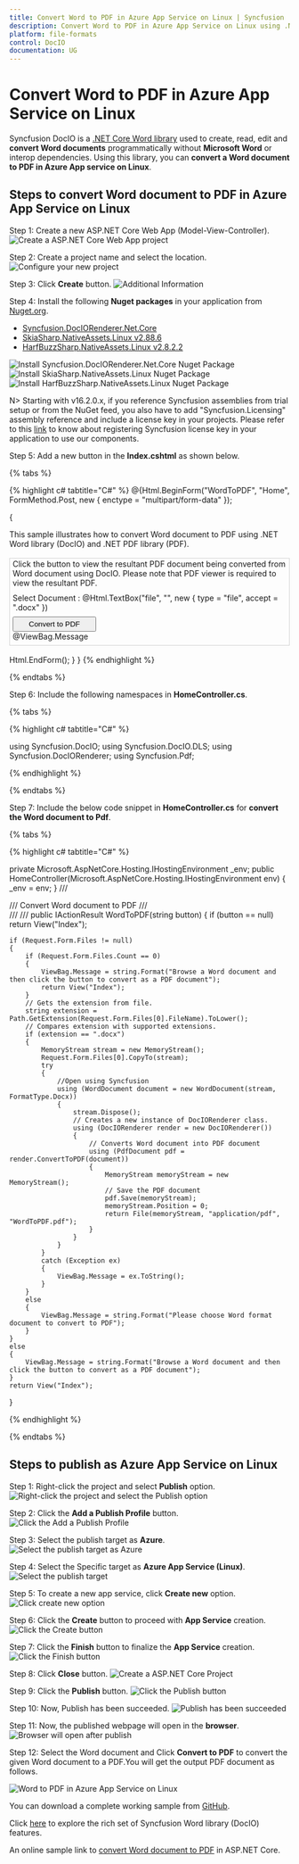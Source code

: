 ```yaml
---
title: Convert Word to PDF in Azure App Service on Linux | Syncfusion
description: Convert Word to PDF in Azure App Service on Linux using .NET Core Word (DocIO) library without Microsoft Word or interop dependencies. 
platform: file-formats
control: DocIO
documentation: UG
---
```


# Convert Word to PDF in Azure App Service on Linux

Syncfusion DocIO is a [.NET Core Word library](https://www.syncfusion.com/document-processing/word-framework/net-core/word-library) used to create, read, edit and **convert Word documents** programmatically without **Microsoft Word** or interop dependencies. Using this library, you can **convert a Word document to PDF in Azure App service on Linux**.

## Steps to convert Word document to PDF in Azure App Service on Linux

Step 1: Create a new ASP.NET Core Web App (Model-View-Controller).
![Create a ASP.NET Core Web App project](Azure_Images/App_Service_Linux/Create-Project-WordtoPDF.png)

Step 2: Create a project name and select the location.
![Configure your new project](Azure_Images/App_Service_Linux/Configure_Project_WordtoPDF.png)

Step 3: Click **Create** button.
![Additional Information](Azure_Images/App_Service_Linux/Additional_Information_WordtoPDF.png)

Step 4: Install the following **Nuget packages** in your application from [Nuget.org](https://www.nuget.org/).

* [Syncfusion.DocIORenderer.Net.Core](https://www.nuget.org/packages/Syncfusion.DocIORenderer.Net.Core) 
* [SkiaSharp.NativeAssets.Linux v2.88.6](https://www.nuget.org/packages/SkiaSharp.NativeAssets.Linux/2.88.6)
* [HarfBuzzSharp.NativeAssets.Linux v2.8.2.2](https://www.nuget.org/packages/HarfBuzzSharp.NativeAssets.Linux/2.8.2.2)

 ![Install Syncfusion.DocIORenderer.Net.Core Nuget Package](Azure_Images/App_Service_Linux/Syncfusion_Nuget_Package_WordtoPDF.png)
 ![Install SkiaSharp.NativeAssets.Linux Nuget Package](Azure_Images/App_Service_Linux/SkiaSharp_Nuget-Package_WordtoPDF.png)
 ![Install HarfBuzzSharp.NativeAssets.Linux Nuget Package](Azure_Images/App_Service_Linux/HarfBuzz-Nuget-WordtoImage.png)

N> Starting with v16.2.0.x, if you reference Syncfusion assemblies from trial setup or from the NuGet feed, you also have to add "Syncfusion.Licensing" assembly reference and include a license key in your projects. Please refer to this [link](https://help.syncfusion.com/common/essential-studio/licensing/overview) to know about registering Syncfusion license key in your application to use our components.

Step 5: Add a new button in the **Index.cshtml** as shown below.

{% tabs %}

{% highlight c# tabtitle="C#" %}
@{Html.BeginForm("WordToPDF", "Home", FormMethod.Post, new { enctype = "multipart/form-data" });
 
{
    <div class="Common">
        <div class="tablediv">
            <div class="rowdiv">
                This sample illustrates how to convert Word document to PDF using .NET Word library (DocIO) and .NET PDF library (PDF).
            </div>
            &nbsp;
            <div class="rowdiv" style="border-width: 0.5px;border-style:solid; border-color: lightgray; padding: 1px 5px 7px 5px">
            Click the button to view the resultant PDF document being converted from Word document using DocIO. Please note that PDF viewer is required to view the resultant PDF.
                    <div class="rowdiv" style="margin-top: 10px">
                        <div class="celldiv">
                            Select Document :
                            @Html.TextBox("file", "", new { type = "file", accept = ".docx" }) <br />
                        </div>
                    <div class="rowdiv" style="margin-top: 8px">
                            <input class="buttonStyle" type="submit" value="Convert to PDF" name="button" style="width:150px;height:27px" />
                            <br />
                            <div class="text-danger">
                                @ViewBag.Message
                            </div>
                    </div>
                </div>
            </div>
            <br />
        </div>
    </div>
    Html.EndForm();
    }
}
{% endhighlight %}

{% endtabs %}

Step 6: Include the following namespaces in **HomeController.cs**.

{% tabs %}

{% highlight c# tabtitle="C#" %}

using Syncfusion.DocIO;
using Syncfusion.DocIO.DLS;
using Syncfusion.DocIORenderer;
using Syncfusion.Pdf;

{% endhighlight %}

{% endtabs %}

Step 7: Include the below code snippet in **HomeController.cs** for **convert the Word document to Pdf**.

{% tabs %}

{% highlight c# tabtitle="C#" %}

private Microsoft.AspNetCore.Hosting.IHostingEnvironment _env;
public HomeController(Microsoft.AspNetCore.Hosting.IHostingEnvironment env)
{
    _env = env;
}
/// <summary>
/// Convert Word document to PDF
/// </summary>
/// <param name="button"></param>
/// <returns></returns>
public IActionResult WordToPDF(string button)
{
    if (button == null)
        return View("Index");

    if (Request.Form.Files != null)
    {
        if (Request.Form.Files.Count == 0)
        {
            ViewBag.Message = string.Format("Browse a Word document and then click the button to convert as a PDF document");
            return View("Index");
        }
        // Gets the extension from file.
        string extension = Path.GetExtension(Request.Form.Files[0].FileName).ToLower();
        // Compares extension with supported extensions.
        if (extension == ".docx")
        {
            MemoryStream stream = new MemoryStream();
            Request.Form.Files[0].CopyTo(stream);
            try
            {
                //Open using Syncfusion
                using (WordDocument document = new WordDocument(stream, FormatType.Docx))
                {
                    stream.Dispose();                         
                    // Creates a new instance of DocIORenderer class.
                    using (DocIORenderer render = new DocIORenderer())
                    {
                        // Converts Word document into PDF document
                        using (PdfDocument pdf = render.ConvertToPDF(document))
                        {                                                                     
                            MemoryStream memoryStream = new MemoryStream();
                            // Save the PDF document
                            pdf.Save(memoryStream);
                            memoryStream.Position = 0;                       
                            return File(memoryStream, "application/pdf", "WordToPDF.pdf");
                        }                                                           
                    } 
                }                                                
            }
            catch (Exception ex)
            {
                ViewBag.Message = ex.ToString();
            }
        }
        else
        {
            ViewBag.Message = string.Format("Please choose Word format document to convert to PDF");
        }
    }
    else
    {
        ViewBag.Message = string.Format("Browse a Word document and then click the button to convert as a PDF document");
    }
    return View("Index");
}      


{% endhighlight %}

{% endtabs %}

## Steps to publish as Azure App Service on Linux

Step 1: Right-click the project and select **Publish** option.
![Right-click the project and select the Publish option](Azure_Images/App_Service_Linux/Publish_WordtoPDF.png)

Step 2: Click the **Add a Publish Profile** button.
![Click the Add a Publish Profile](Azure_Images/App_Service_Linux/Publish_Profile_WordtoPDF.png)

Step 3: Select the publish target as **Azure**.
![Select the publish target as Azure](Azure_Images/App_Service_Linux/Publish_Target_WordtoPDF.png)

Step 4: Select the Specific target as **Azure App Service (Linux)**.
![Select the publish target](Azure_Images/App_Service_Linux/Specific_Target_WordtoPDF.png)

Step 5: To create a new app service, click **Create new** option.
![Click create new option](Azure_Images/App_Service_Linux/Create_New_App_Service_WordtoPDF.png)

Step 6: Click the **Create** button to proceed with **App Service** creation.
![Click the Create button](Azure_Images/App_Service_Linux/Hosting_Plan_WordtoPDF.png)

Step 7: Click the **Finish** button to finalize the **App Service** creation.
![Click the Finish button](Azure_Images/App_Service_Linux/App_Service_WordtoPDF.png)

Step 8: Click **Close** button.
![Create a ASP.NET Core Project](Azure_Images/App_Service_Linux/Publish_Finish_WordtoPDF.png)

Step 9: Click the **Publish** button.
![Click the Publish button](Azure_Images/App_Service_Linux/Before_Publish_WordtoPDF.png)

Step 10: Now, Publish has been succeeded.
![Publish has been succeeded](Azure_Images/App_Service_Linux/After_Publish_WordtoPDF.png)

Step 11: Now, the published webpage will open in the **browser**.
![Browser will open after publish](Azure_Images/App_Service_Linux/Browser_WordtoPDF.png)

Step 12: Select the Word document and Click **Convert to PDF** to convert the given Word document to a PDF.You will get the output PDF document as follows.

![Word to PDF in Azure App Service on Linux](WordToPDF_images/WordToPDF_Output_Cloud.png)

You can download a complete working sample from [GitHub](https://github.com/SyncfusionExamples/DocIO-Examples/tree/main/Word-to-PDF-Conversion/Convert-Word-document-to-PDF/Azure/Azure_App_Service).

Click [here](https://www.syncfusion.com/document-processing/word-framework/net-core) to explore the rich set of Syncfusion Word library (DocIO) features. 

An online sample link to [convert Word document to PDF](https://ej2.syncfusion.com/aspnetcore/Word/WordToPDF#/material3) in ASP.NET Core.
